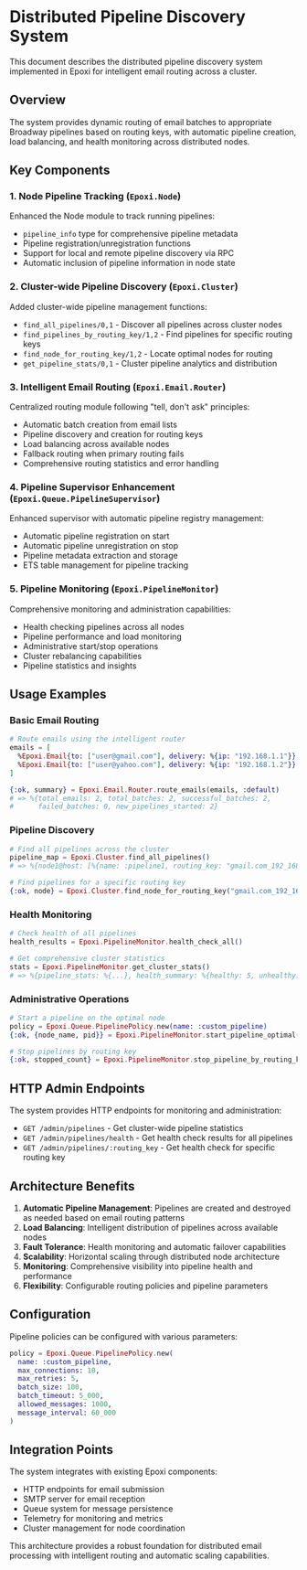 # Distributed Pipeline Discovery System

This document describes the distributed pipeline discovery system implemented in Epoxi for intelligent email routing across a cluster.

## Overview

The system provides dynamic routing of email batches to appropriate Broadway pipelines based on routing keys, with automatic pipeline creation, load balancing, and health monitoring across distributed nodes.

## Key Components

### 1. Node Pipeline Tracking (`Epoxi.Node`)

Enhanced the Node module to track running pipelines:
- `pipeline_info` type for comprehensive pipeline metadata
- Pipeline registration/unregistration functions
- Support for local and remote pipeline discovery via RPC
- Automatic inclusion of pipeline information in node state

### 2. Cluster-wide Pipeline Discovery (`Epoxi.Cluster`)

Added cluster-wide pipeline management functions:
- `find_all_pipelines/0,1` - Discover all pipelines across cluster nodes
- `find_pipelines_by_routing_key/1,2` - Find pipelines for specific routing keys
- `find_node_for_routing_key/1,2` - Locate optimal nodes for routing
- `get_pipeline_stats/0,1` - Cluster pipeline analytics and distribution

### 3. Intelligent Email Routing (`Epoxi.Email.Router`)

Centralized routing module following "tell, don't ask" principles:
- Automatic batch creation from email lists
- Pipeline discovery and creation for routing keys
- Load balancing across available nodes
- Fallback routing when primary routing fails
- Comprehensive routing statistics and error handling

### 4. Pipeline Supervisor Enhancement (`Epoxi.Queue.PipelineSupervisor`)

Enhanced supervisor with automatic pipeline registry management:
- Automatic pipeline registration on start
- Automatic pipeline unregistration on stop
- Pipeline metadata extraction and storage
- ETS table management for pipeline tracking

### 5. Pipeline Monitoring (`Epoxi.PipelineMonitor`)

Comprehensive monitoring and administration capabilities:
- Health checking pipelines across all nodes
- Pipeline performance and load monitoring
- Administrative start/stop operations
- Cluster rebalancing capabilities
- Pipeline statistics and insights

## Usage Examples

### Basic Email Routing

```elixir
# Route emails using the intelligent router
emails = [
  %Epoxi.Email{to: ["user@gmail.com"], delivery: %{ip: "192.168.1.1"}},
  %Epoxi.Email{to: ["user@yahoo.com"], delivery: %{ip: "192.168.1.2"}}
]

{:ok, summary} = Epoxi.Email.Router.route_emails(emails, :default)
# => %{total_emails: 2, total_batches: 2, successful_batches: 2, 
#      failed_batches: 0, new_pipelines_started: 2}
```

### Pipeline Discovery

```elixir
# Find all pipelines across the cluster
pipeline_map = Epoxi.Cluster.find_all_pipelines()
# => %{node1@host: [%{name: :pipeline1, routing_key: "gmail.com_192_168_1_1", ...}]}

# Find pipelines for a specific routing key
{:ok, node} = Epoxi.Cluster.find_node_for_routing_key("gmail.com_192_168_1_1")
```

### Health Monitoring

```elixir
# Check health of all pipelines
health_results = Epoxi.PipelineMonitor.health_check_all()

# Get comprehensive cluster statistics
stats = Epoxi.PipelineMonitor.get_cluster_stats()
# => %{pipeline_stats: %{...}, health_summary: %{healthy: 5, unhealthy: 0}, ...}
```

### Administrative Operations

```elixir
# Start a pipeline on the optimal node
policy = Epoxi.Queue.PipelinePolicy.new(name: :custom_pipeline)
{:ok, {node_name, pid}} = Epoxi.PipelineMonitor.start_pipeline_optimal(policy, :default)

# Stop pipelines by routing key
{:ok, stopped_count} = Epoxi.PipelineMonitor.stop_pipeline_by_routing_key("gmail.com_192_168_1_1")
```

## HTTP Admin Endpoints

The system provides HTTP endpoints for monitoring and administration:

- `GET /admin/pipelines` - Get cluster-wide pipeline statistics
- `GET /admin/pipelines/health` - Get health check results for all pipelines
- `GET /admin/pipelines/:routing_key` - Get health check for specific routing key

## Architecture Benefits

1. **Automatic Pipeline Management**: Pipelines are created and destroyed as needed based on email routing patterns
2. **Load Balancing**: Intelligent distribution of pipelines across available nodes
3. **Fault Tolerance**: Health monitoring and automatic failover capabilities
4. **Scalability**: Horizontal scaling through distributed node architecture
5. **Monitoring**: Comprehensive visibility into pipeline health and performance
6. **Flexibility**: Configurable routing policies and pipeline parameters

## Configuration

Pipeline policies can be configured with various parameters:

```elixir
policy = Epoxi.Queue.PipelinePolicy.new(
  name: :custom_pipeline,
  max_connections: 10,
  max_retries: 5,
  batch_size: 100,
  batch_timeout: 5_000,
  allowed_messages: 1000,
  message_interval: 60_000
)
```

## Integration Points

The system integrates with existing Epoxi components:
- HTTP endpoints for email submission
- SMTP server for email reception
- Queue system for message persistence
- Telemetry for monitoring and metrics
- Cluster management for node coordination

This architecture provides a robust foundation for distributed email processing with intelligent routing and automatic scaling capabilities.
